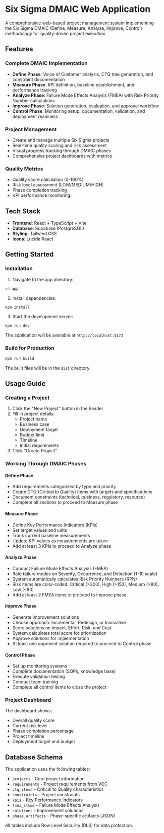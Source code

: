 # Six Sigma DMAIC Web Application

A comprehensive web-based project management system implementing the Six Sigma DMAIC (Define, Measure, Analyze, Improve, Control) methodology for quality-driven project execution.

## Features

### Complete DMAIC Implementation
- **Define Phase**: Voice of Customer analysis, CTQ tree generation, and constraint documentation
- **Measure Phase**: KPI definition, baseline establishment, and performance tracking
- **Analyze Phase**: Failure Mode Effects Analysis (FMEA) with Risk Priority Number calculations
- **Improve Phase**: Solution generation, evaluation, and approval workflow
- **Control Phase**: Monitoring setup, documentation, validation, and deployment readiness

### Project Management
- Create and manage multiple Six Sigma projects
- Real-time quality scoring and risk assessment
- Visual progress tracking through DMAIC phases
- Comprehensive project dashboards with metrics

### Quality Metrics
- Quality score calculation (0-100%)
- Risk level assessment (LOW/MEDIUM/HIGH)
- Phase completion tracking
- KPI performance monitoring

## Tech Stack

- **Frontend**: React + TypeScript + Vite
- **Database**: Supabase (PostgreSQL)
- **Styling**: Tailwind CSS
- **Icons**: Lucide React

## Getting Started

### Installation

1. Navigate to the app directory:
```bash
cd app
```

2. Install dependencies:
```bash
npm install
```

3. Start the development server:
```bash
npm run dev
```

The application will be available at `http://localhost:5173`

### Build for Production

```bash
npm run build
```

The built files will be in the `dist` directory.

## Usage Guide

### Creating a Project

1. Click the "New Project" button in the header
2. Fill in project details:
   - Project name
   - Business case
   - Deployment target
   - Budget limit
   - Timeline
   - Initial requirements
3. Click "Create Project"

### Working Through DMAIC Phases

#### Define Phase
- Add requirements categorized by type and priority
- Create CTQ (Critical to Quality) items with targets and specifications
- Document constraints (technical, business, regulatory, resource)
- Complete all sections to proceed to Measure phase

#### Measure Phase
- Define Key Performance Indicators (KPIs)
- Set target values and units
- Track current baseline measurements
- Update KPI values as measurements are taken
- Add at least 3 KPIs to proceed to Analyze phase

#### Analyze Phase
- Conduct Failure Mode Effects Analysis (FMEA)
- Rate failure modes on Severity, Occurrence, and Detection (1-10 scale)
- System automatically calculates Risk Priority Numbers (RPN)
- Risk items are color-coded: Critical (>300), High (>150), Medium (>80), Low (<80)
- Add at least 2 FMEA items to proceed to Improve phase

#### Improve Phase
- Generate improvement solutions
- Choose approach: Incremental, Redesign, or Innovative
- Score solutions on Impact, Effort, Risk, and Cost
- System calculates total score for prioritization
- Approve solutions for implementation
- At least one approved solution required to proceed to Control phase

#### Control Phase
- Set up monitoring systems
- Complete documentation (SOPs, knowledge base)
- Execute validation testing
- Conduct team training
- Complete all control items to close the project

### Project Dashboard

The dashboard shows:
- Overall quality score
- Current risk level
- Phase completion percentage
- Project timeline
- Deployment target and budget

## Database Schema

The application uses the following tables:
- `projects` - Core project information
- `requirements` - Project requirements from VOC
- `ctq_items` - Critical to Quality characteristics
- `constraints` - Project constraints
- `kpis` - Key Performance Indicators
- `fmea_items` - Failure Mode Effects Analysis
- `solutions` - Improvement solutions
- `phase_artifacts` - Phase-specific artifacts (JSON)

All tables include Row Level Security (RLS) for data protection.
